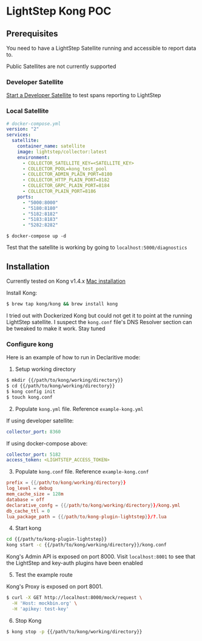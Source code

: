 # LightStep Kong POC

## Prerequisites

You need to have a LightStep Satellite running and accessible to report data to.

Public Satellites are not currently supported

### Developer Satellite

[Start a Developer Satellite](https://docs.lightstep.com/docs/use-developer-mode) to test spans reporting to LightStep

### Local Satellite

```yaml
# docker-compose.yml
version: "2"
services:
  satellite:
    container_name: satellite
    image: lightstep/collector:latest
    environment:
      - COLLECTOR_SATELLITE_KEY=<SATELLITE_KEY>
      - COLLECTOR_POOL=kong_test_pool
      - COLLECTOR_ADMIN_PLAIN_PORT=8180
      - COLLECTOR_HTTP_PLAIN_PORT=8182
      - COLLECTOR_GRPC_PLAIN_PORT=8184
      - COLLECTOR_PLAIN_PORT=8186
    ports:
      - "5000:8000"
      - "5180:8180"
      - "5182:8182"
      - "5183:8183"
      - "5282:8282"
```

```
$ docker-compose up -d
```

Test that the satellite is working by going to `localhost:5000/diagnostics`

## Installation

Currently tested on Kong v1.4.x [Mac installation](https://docs.konghq.com/install/macos/)

Install Kong:

```bash
$ brew tap kong/kong && brew install kong
```

I tried out with Dockerized Kong but could not get it to point at the running LightStep satellite. I suspect the `kong.conf` file's DNS Resolver section can be tweaked to make it work. Stay tuned

### Configure kong

Here is an example of how to run in Declaritive mode:

1. Setup working directory

```bash
$ mkdir {{/path/to/kong/working/directory}}
$ cd {{/path/to/kong/working/directory}}
$ kong config init
$ touch kong.conf
```

2. Populate `kong.yml` file. Reference `example-kong.yml`

If using developer satellite:

```yaml
collector_port: 8360
```

If using docker-compose above:

```yaml
collector_port: 5182
access_token: <LIGHTSTEP_ACCESS_TOKEN>
```

3. Populate `kong.conf` file. Reference `example-kong.conf`

```conf
prefix = {{/path/to/kong/working/directory}}
log_level = debug
mem_cache_size = 128m
database = off
declarative_confg = {{/path/to/kong/working/directory}}/kong.yml
db_cache_ttl = 0
lua_package_path = {{/path/to/kong-plugin-lightstep}}/?.lua
```

4. Start kong

```bash
cd {{/path/to/kong-plugin-lightstep}}
kong start -c {{/path/to/kong/working/directory}}/kong.conf
```

Kong's Admin API is exposed on port 8000. Visit `localhost:8001` to see that the LightStep and key-auth plugins have been enabled

5. Test the example route

Kong's Proxy is exposed on port 8001.

```bash
$ curl -X GET http://localhost:8000/mock/request \
  -H 'Host: mockbin.org' \
  -H 'apikey: test-key'
```

6. Stop Kong

```bash
$ kong stop -p {{/path/to/kong/working/directory}}
```

